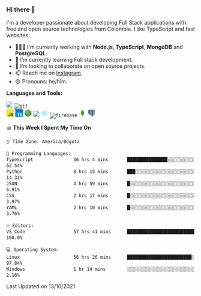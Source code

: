 ### Hi there 👋

I'm a developer passionate about developing Full Stack applications with free and open source technologies from Colombia. I like TypeScript and fast websites.

- 👨🏽‍💻 I'm currently working with **Node.js**, **TypeScript**, **MongoDB** and **PostgreSQL**.
- 🌱 I’m currently learning Full stack development.
- 🚀 I’m looking to collaborate on open source projects.
- 📫   Reach me on [Instagram](https://instagram.com/nexckycort).
- 😄  Pronouns: he/him.

**Languages and Tools:**  

<code><img height="20"  src="https://upload.wikimedia.org/wikipedia/commons/2/2d/Visual_Studio_Code_1.18_icon.svg"></code>
<code><img src="https://www.vectorlogo.zone/logos/git-scm/git-scm-icon.svg" alt="git" height="20"/> </code>
<code><img height="20" src="https://raw.githubusercontent.com/github/explore/80688e429a7d4ef2fca1e82350fe8e3517d3494d/topics/javascript/javascript.png"></code>
<code><img height="20" src="https://raw.githubusercontent.com/github/explore/80688e429a7d4ef2fca1e82350fe8e3517d3494d/topics/typescript/typescript.png"></code>
<code><img height="20" src="https://raw.githubusercontent.com/github/explore/80688e429a7d4ef2fca1e82350fe8e3517d3494d/topics/nodejs/nodejs.png"></code>
<code><img height="20" src="https://deno.land/logo.svg"></code>
<code><img height="20" src="https://raw.githubusercontent.com/github/explore/80688e429a7d4ef2fca1e82350fe8e3517d3494d/topics/react/react.png"></code>
<code><img src="https://www.vectorlogo.zone/logos/firebase/firebase-icon.svg" alt="firebase"  height="20"/></code>
<code><img src="https://raw.githubusercontent.com/devicons/devicon/master/icons/mongodb/mongodb-original.svg"  height="20"/></code>
<code><img src="https://raw.githubusercontent.com/devicons/devicon/master/icons/postgresql/postgresql-original.svg" height="20"/></code>

<!--START_SECTION:waka-->
📊 **This Week I Spent My Time On** 

```text
⌚︎ Time Zone: America/Bogota

💬 Programming Languages: 
TypeScript               36 hrs 4 mins       ███████████████░░░░░░░░░░   62.54% 
Python                   8 hrs 15 mins       ███░░░░░░░░░░░░░░░░░░░░░░   14.31% 
JSON                     3 hrs 59 mins       █░░░░░░░░░░░░░░░░░░░░░░░░   6.91% 
CSS                      2 hrs 17 mins       █░░░░░░░░░░░░░░░░░░░░░░░░   3.97% 
YAML                     2 hrs 10 mins       █░░░░░░░░░░░░░░░░░░░░░░░░   3.76%

🔥 Editors: 
VS Code                  57 hrs 41 mins      █████████████████████████   100.0%

💻 Operating System: 
Linux                    56 hrs 26 mins      ████████████████████████░   97.84% 
Windows                  1 hr 14 mins        ░░░░░░░░░░░░░░░░░░░░░░░░░   2.16%

```


 Last Updated on 13/10/2021
<!--END_SECTION:waka-->
